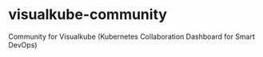 # visualkube-community
Community for Visualkube (Kubernetes Collaboration Dashboard for Smart DevOps)

